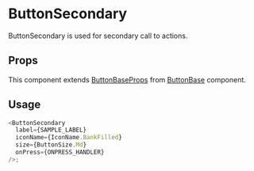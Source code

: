 # ButtonSecondary

ButtonSecondary is used for secondary call to actions.

## Props

This component extends [ButtonBaseProps](../ButtonBase/ButtonBase.types.ts#L14) from [ButtonBase](../ButtonBase/ButtonBase.tsx) component.

## Usage

```javascript
<ButtonSecondary
  label={SAMPLE_LABEL}
  iconName={IconName.BankFilled}
  size={ButtonSize.Md}
  onPress={ONPRESS_HANDLER}
/>;
```
